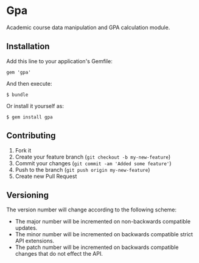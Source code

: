 # Gpa

Academic course data manipulation and GPA calculation module.

## Installation

Add this line to your application's Gemfile:

    gem 'gpa'

And then execute:

    $ bundle

Or install it yourself as:

    $ gem install gpa

## Contributing

1. Fork it
2. Create your feature branch (`git checkout -b my-new-feature`)
3. Commit your changes (`git commit -am 'Added some feature'`)
4. Push to the branch (`git push origin my-new-feature`)
5. Create new Pull Request

## Versioning
The version number will change according to the following scheme:
- The major number will be incremented on non-backwards compatible updates.
- The minor number will be incremented on backwards compatible strict API extensions.
- The patch number will be incremented on backwards compatible changes that do not effect the API.